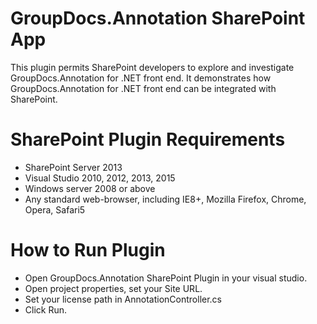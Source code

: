 # GroupDocs.Annotation SharePoint App

This plugin permits SharePoint developers to explore and investigate GroupDocs.Annotation for .NET front end. It demonstrates how GroupDocs.Annotation for .NET front end can be integrated with SharePoint.

# SharePoint Plugin Requirements

* SharePoint Server 2013
* Visual Studio 2010, 2012, 2013, 2015
* Windows server 2008 or above
* Any standard web-browser, including IE8+, Mozilla Firefox, Chrome, Opera, Safari5

# How to Run Plugin

* Open GroupDocs.Annotation SharePoint Plugin in your visual studio.
* Open project properties, set your Site URL.
* Set your license path in AnnotationController.cs
* Click Run.




